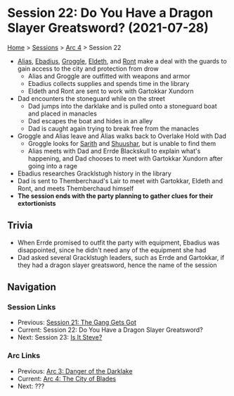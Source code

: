 # Session 22: Do You Have a Dragon Slayer Greatsword? (2021-07-28)

[Home](../../README.md) > [Sessions](../info.md) > [Arc 4](info.md) > Session 22

* [Alias](../../characters/pcs/alias.md), [Ebadius](../../characters/pcs/ebadius.md), [Groggle](../../characters/pcs/groggle.md), [Eldeth](../../characters/party.md), and [Ront](../../characters/party/ront.md) make a deal with the guards to gain access to the city and protection from drow
    * Alias and Groggle are outfitted with weapons and armor
    * Ebadius collects supplies and spends time in the library
    * Eldeth and Ront are sent to work with Gartokkar Xundorn
* Dad encounters the stoneguard while on the street
    * Dad jumps into the darklake and is pulled onto a stoneguard boat and placed in manacles
    * Dad escapes the boat and hides in an alley
    * Dad is caught again trying to break free from the manacles
* Groggle and Alias leave and Alias walks back to Overlake Hold with Dad
    * Groggle looks for [Sarith](../../characters/party/sarith.md) and [Shuushar](../../characters/party/shuushar.md), but is unable to find them
    * Alias meets with Dad and Errde Blackskull to explain what's happening, and Dad chooses to meet with Gartokkar Xundorn after going into a rage
* Ebadius researches Gracklstugh history in the library
* Dad is sent to Themberchaud's Lair to meet with Gartokkar, Eldeth and Ront, and meets Themberchaud himself
* **The session ends with the party planning to gather clues for their extortionists**

## Trivia
* When Errde promised to outfit the party with equipment, Ebadius was disappointed, since he didn't need any of the equipment she had
* Dad asked several Gracklstugh leaders, such as Errde and Gartokkar, if they had a dragon slayer greatsword, hence the name of the session

## Navigation
### Session Links
* Previous: [Session 21: The Gang Gets Got](session21-2021-07-14.md)
* Current: Session 22: Do You Have a Dragon Slayer Greatsword?
* Next: Session 23: [Is It Steve?](session23-2022-01-05.md)

### Arc Links
* Previous: [Arc 3: Danger of the Darklake](../arc03/info.md)
* Current: [Arc 4: The City of Blades](info.md)
* Next: ???
